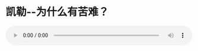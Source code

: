 # 凯勒--为什么有苦难？

<audio style="width: 100%;" preload="false" controls controlslist="nodownload"><source src="//cdn.simai.ml/audio/mp3/old/12209.mp3" type="audio/mpeg">Your browser does not support the audio element.</audio>


